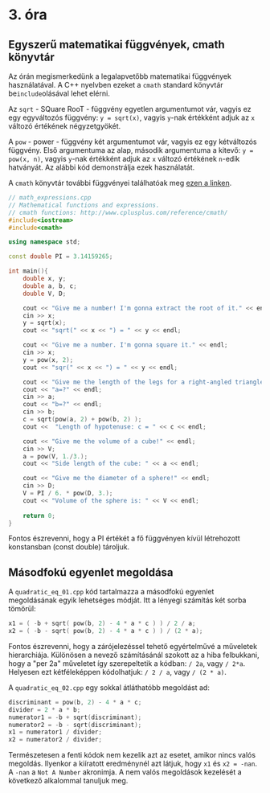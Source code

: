 # 3. óra

## Egyszerű matematikai függvények, cmath könyvtár

Az órán megismerkedünk a legalapvetőbb matematikai függvények használatával. A C++ nyelvben ezeket a `cmath` standard könyvtár be`include`olásával lehet elérni.

Az `sqrt` - SQuare RooT - függvény egyetlen argumentumot vár, vagyis ez egy egyváltozós függvény: `y = sqrt(x)`, vagyis `y`-nak értékként adjuk az `x` változó értékének négyzetgyökét.

A `pow` - power - függvény két argumentumot vár, vagyis ez egy kétváltozós függvény. Első argumentuma az alap, második argumentuma a kitevő: `y = pow(x, n)`, vagyis `y`-nak értékként adjuk az `x` változó értékének `n`-edik hatványát. Az alábbi kód demonstrálja ezek használatát.

A `cmath` könyvtár további függvényei találhatóak meg [ezen a linken](http://www.cplusplus.com/reference/cmath/).

```c++
// math_expressions.cpp
// Mathematical functions and expressions.
// cmath functions: http://www.cplusplus.com/reference/cmath/
#include<iostream>
#include<cmath>

using namespace std;

const double PI = 3.14159265;

int main(){
    double x, y;
    double a, b, c;
    double V, D;

    cout << "Give me a number! I'm gonna extract the root of it." << endl;
    cin >> x;
    y = sqrt(x);
    cout << "sqrt(" << x << ") = " << y << endl;

    cout << "Give me a number. I'm gonna square it." << endl;
    cin >> x;
    y = pow(x, 2);
    cout << "sqr(" << x << ") = " << y << endl;

    cout << "Give me the length of the legs for a right-angled triangle!" << endl;
    cout << "a=?" << endl;
    cin >> a;
    cout << "b=?" << endl;
    cin >> b;
    c = sqrt(pow(a, 2) + pow(b, 2) );
    cout <<  "Length of hypotenuse: c = " << c << endl;

    cout << "Give me the volume of a cube!" << endl;
    cin >> V;
    a = pow(V, 1./3.);
    cout << "Side length of the cube: " << a << endl;

    cout << "Give me the diameter of a sphere!" << endl;
    cin >> D;
    V = PI / 6. * pow(D, 3.);
    cout << "Volume of the sphere is: " << V << endl;
    
    return 0;
}
```

Fontos észrevenni, hogy a PI értékét a fő függvényen kívül létrehozott konstansban (const double) tároljuk.

## Másodfokú egyenlet megoldása

A `quadratic_eq_01.cpp` kód tartalmazza a másodfokú egyenlet megoldásának egyik lehetséges módját. Itt a lényegi számítás két sorba tömörül:

```c++
x1 = ( -b + sqrt( pow(b, 2) - 4 * a * c ) ) / 2 / a;
x2 = ( -b - sqrt( pow(b, 2) - 4 * a * c ) ) / (2 * a);
```

Fontos észrevenni, hogy a zárójelezéssel tehető egyértelművé a műveletek hierarchiája. Különösen a nevező számításánál szokott az a hiba felbukkani, hogy a "per 2a" műveletet így szerepeltetik a kódban: `/ 2a`, vagy `/ 2*a`. Helyesen ezt kétféleképpen kódolhatjuk: `/ 2 / a`, vagy `/ (2 * a)`.

A `quadratic_eq_02.cpp` egy sokkal átláthatóbb megoldást ad:

```c++
discriminant = pow(b, 2) - 4 * a * c;
divider = 2 * a * b;
numerator1 = -b + sqrt(discriminant);
numerator2 = -b - sqrt(discriminant);
x1 = numerator1 / divider;
x2 = numerator2 / divider;

```

Természetesen a fenti kódok nem kezelik azt az esetet, amikor nincs valós megoldás. Ilyenkor a kiíratott eredménynél azt látjuk, hogy `x1` és `x2 = -nan`. A `-nan` a `Not A Number` akronimja. A nem valós megoldások kezelését a következő alkalommal tanuljuk meg.
